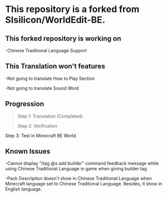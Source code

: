 # This repository is a forked from SIsilicon/WorldEdit-BE.
## This forked repository is working on
-Chinese Traditional Language Support
## This Translation won't features
-Not going to translate How to Play Section

-Not going to translate Sound Word
## Progression
>Step 1: Translation (Completed)

>Step 2: Verification

Step 3: Test in Minecraft BE World
## Known Issues
-Cannot display "/tag @s add builder" command feedback message while using Chinese Traditional Language in game when giving builder tag

-Pack Description doesn't show in Chinese Traditional Language when Minecraft language set to Chinese Traditional Language. Besides, it show in English language.
